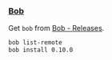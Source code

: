 ### [Bob](https://github.com/MordechaiHadad/bob)

Get `bob` from [Bob - Releases](https://github.com/MordechaiHadad/bob/releases).

```sh
bob list-remote
bob install 0.10.0
```